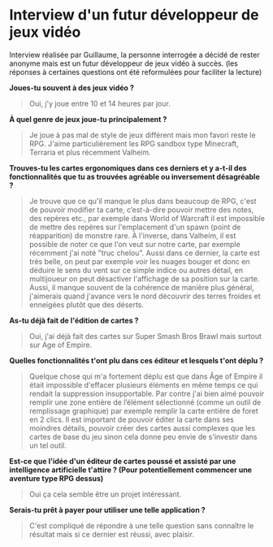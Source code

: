# Interview d'un futur développeur de jeux vidéo
Interview réalisée par Guillaume, la personne interrogée a décidé de rester anonyme mais est un futur développeur de jeux vidéo à succès.
(les réponses à certaines questions ont été reformulées pour faciliter la lecture)

__Joues-tu souvent à des jeux vidéo ?__
>Oui, j'y joue entre 10 et 14 heures par jour.

__À quel genre de jeux joue-tu principalement ?__
>Je joue à pas mal de style de jeux différent mais mon favori reste le RPG. J'aime particulièrement les RPG sandbox type Minecraft, Terraria et plus récemment Valheim.

__Trouves-tu les cartes ergonomiques dans ces derniers et y a-t-il des fonctionnalités que tu as trouvées agréable ou inversement désagréable ?__
>Je trouve que ce qu'il manque le plus dans beaucoup de RPG, c'est de pouvoir modifier ta carte, c’est-à-dire pouvoir mettre des notes, des repères etc., par exemple dans World of Warcraft il est impossible de mettre des repères sur l'emplacement d'un spawn (point de réapparition) de monstre rare. À l'inverse, dans Valheim, il est possible de noter ce que l'on veut sur notre carte, par exemple récemment j'ai noté "truc chelou". Aussi dans ce dernier, la carte est très belle, on peut par exemple voir les nuages bouger et donc en déduire le sens du vent sur ce simple indice ou autres détail, en multijoueur on peut désactiver l'affichage de sa position sur la carte. Aussi, il manque souvent de la cohérence de manière plus général, j'aimerais quand j'avance vers le nord découvrir des terres froides et enneigées plutôt que des déserts.

__As-tu déjà fait de l'édition de cartes ?__
>Oui, j'ai déjà fait des cartes sur Super Smash Bros Brawl mais surtout sur Age of Empire.

__Quelles fonctionnalités t'ont plu dans ces éditeur et lesquels t'ont déplu ?__
>Quelque chose qui m'a fortement déplu est que dans Âge of Empire il était impossible d'effacer plusieurs éléments en même temps ce qui rendait la suppression insupportable. Par contre j'ai bien aimé pouvoir remplir une zone entière de l’élément sélectionné (comme un outil de remplissage graphique) par exemple remplir la carte entière de foret en 2 clics. Il est important de pouvoir éditer la carte dans ses moindres détails, pouvoir créer des cartes aussi complexes que les cartes de base du jeu sinon cela donne peu envie de s'investir dans un tel outil.

__Est-ce que l'idée d'un éditeur de cartes poussé et assisté par une intelligence artificielle t'attire ? (Pour potentiellement commencer une aventure type RPG dessus)__
>Oui ça cela semble être un projet intéressant.

__Serais-tu prêt à payer pour utiliser une telle application ?__
>C'est compliqué de répondre à une telle question sans connaître le résultat mais si ce dernier est réussi, avec plaisir.
